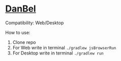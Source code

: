 # [DanBel](https://danbel.ru:30)

Compatibility: Web/Desktop

How to use:
1. Clone repo
2. For Web write in terminal `./gradlew jsBrowserRun`
3. For Desktop write in terminal `./gradlew run`